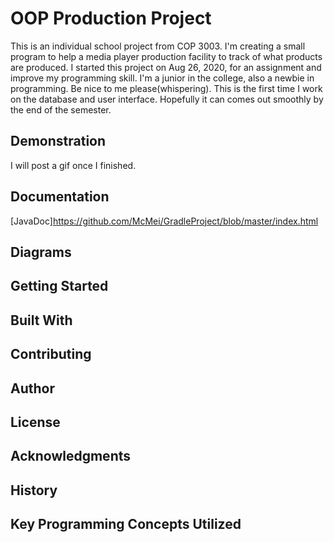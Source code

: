# OOP Production Project
This is an individual school project from COP 3003. I'm creating a small program to help a media player production facility to track of what products are produced.
I started this project on Aug 26, 2020, for an assignment and improve my programming skill. 
I'm a junior in the college, also a newbie in programming. Be nice to me please(whispering).
This is the first time I work on the database and user interface. Hopefully it can comes out smoothly by the end of the semester.
## Demonstration
I will post a gif once I finished.
## Documentation
[JavaDoc]https://github.com/McMei/GradleProject/blob/master/index.html

## Diagrams


## Getting Started


## Built With


## Contributing


## Author


## License


## Acknowledgments


## History


## Key Programming Concepts Utilized

